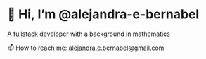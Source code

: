 # 👋 Hi, I’m @alejandra-e-bernabel
A fullstack developer with a background in mathematics

📫 How to reach me: alejandra.e.bernabel@gmail.com
<!---
alejandra-e-bernabel/alejandra-e-bernabel is a ✨ special ✨ repository because its `README.md` (this file) appears on your GitHub profile.
You can click the Preview link to take a look at your changes.
--->
